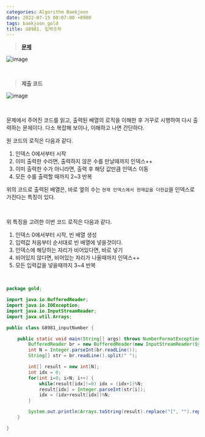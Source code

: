 ```yaml
---
categories: Algorithm Baekjoon
date: 2022-07-15 00:07:00 +0900
tags: baekjoon_gold
title: G8981. 입력숫자
---
```


> **[문제](https://www.acmicpc.net/problem/8981)**

![image](https://user-images.githubusercontent.com/80896077/179243139-86c79019-e89f-4412-843c-790ea1157996.png)

<br>

> **제출 코드**

![image](https://user-images.githubusercontent.com/80896077/179242879-5d0d287a-905a-4990-8010-3d2865a63fa1.png)

<br>

문제에서 주어진 코드를 읽고, 출력된 배열의 로직을 이해한 후 거꾸로 시행하여 다시 출력하는 문제이다. 다소 복잡해 보이나, 이해하고 나면 간단하다.

원 코드의 로직은 다음과 같다.

1. 인덱스 0에서부터 시작
2. 이미 출력한 수라면, 출력하지 않은 수를 만날때까지 인덱스++
3. 이미 출력한 수가 아니라면, 출력 후 해당 값만큼 인덱스 이동
4. 모든 수를 출력할 때까지 2~3 반복

위의 코드로 출력된 배열은, 바로 옆의 수는 `현재 인덱스에서 현재값을 더한값`을 인덱스로 가진다는 특징이 있다.

<br>

위 특징을 고려한 이번 코드 로직은 다음과 같다.

1. 인덱스 0에서부터 시작, 빈 배열 생성
2. 입력값 처음부터 순서대로 빈 배열에 넣을것이다.
3. 인덱스에 해당하는 자리가 비어있다면, 바로 넣기
4. 비어있지 않다면, 비어있는 자리가 나올때까지 인덱스++
5. 모든 입력값을 넣을때까지 3~4 반복

<br>

```java
package gold;

import java.io.BufferedReader;
import java.io.IOException;
import java.io.InputStreamReader;
import java.util.Arrays;

public class G8981_inputNumber {

	public static void main(String[] args) throws NumberFormatException, IOException {
		BufferedReader br = new BufferedReader(new InputStreamReader(System.in));
		int N = Integer.parseInt(br.readLine());
		String[] str = br.readLine().split(" ");

		int[] result = new int[N];
		int idx = 0;
		for(int i=0; i<N; i++) {
			while(result[idx]!=0) idx = (idx+1)%N;
			result[idx] = Integer.parseInt(str[i]);
			idx = (idx+result[idx])%N;
		}

		System.out.println(Arrays.toString(result).replace("[", "").replace(",", "").replace("]", ""));
	}

}
```
